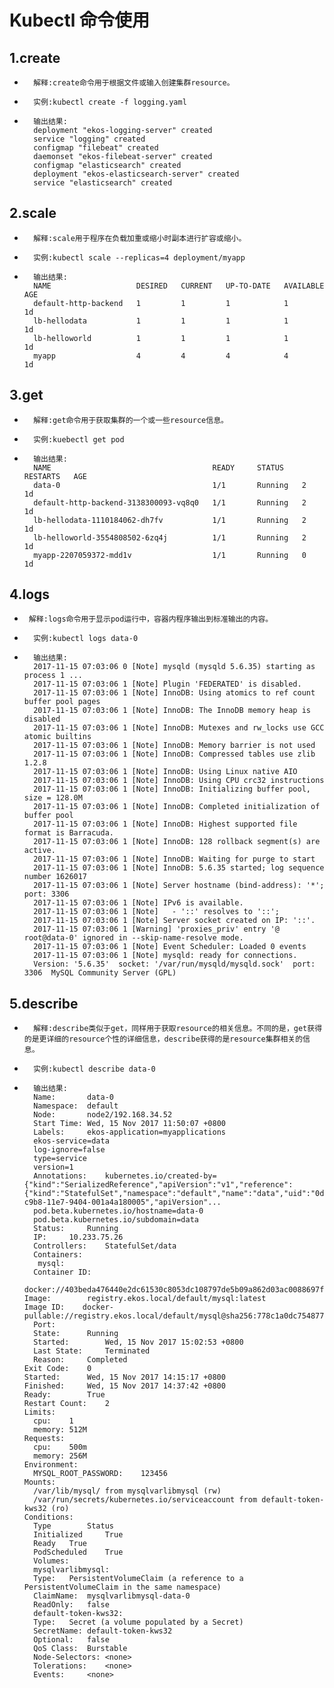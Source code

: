 Kubectl 命令使用
===========

1.create
-----------
+	    解释:create命令用于根据文件或输入创建集群resource。
+	    实例:kubectl create -f logging.yaml	    
+	    输出结果:
	    deployment "ekos-logging-server" created
 	    service "logging" created
 	    configmap "filebeat" created
 	    daemonset "ekos-filebeat-server" created
 	    configmap "elasticsearch" created
 	    deployment "ekos-elasticsearch-server" created
 	    service "elasticsearch" created

      
2.scale
---------  
+	    解释:scale用于程序在负载加重或缩小时副本进行扩容或缩小。
+	    实例:kubectl scale --replicas=4 deployment/myapp
+	    输出结果:
	    NAME                   DESIRED   CURRENT   UP-TO-DATE   AVAILABLE   AGE
		default-http-backend   1         1         1            1           1d
		lb-hellodata           1         1         1            1           1d
		lb-helloworld          1         1         1            1           1d
 	    myapp                  4         4         4            4           1d
3.get
----------- 
+	    解释:get命令用于获取集群的一个或一些resource信息。
+	    实例:kuebectl get pod
+	    输出结果:
 	    NAME                                    READY     STATUS    RESTARTS   AGE
 	    data-0                                  1/1       Running   2          1d
 	    default-http-backend-3138300093-vq8q0   1/1       Running   2          1d
 	    lb-hellodata-1110184062-dh7fv           1/1       Running   2          1d
 	    lb-helloworld-3554808502-6zq4j          1/1       Running   2          1d
 	    myapp-2207059372-mdd1v                  1/1       Running   0          1d

4.logs
----------
+	   解释:logs命令用于显示pod运行中，容器内程序输出到标准输出的内容。
+	    实例:kubectl logs data-0
+	    输出结果:
	    2017-11-15 07:03:06 0 [Note] mysqld (mysqld 5.6.35) starting as process 1 ...
        2017-11-15 07:03:06 1 [Note] Plugin 'FEDERATED' is disabled.
        2017-11-15 07:03:06 1 [Note] InnoDB: Using atomics to ref count buffer pool pages
        2017-11-15 07:03:06 1 [Note] InnoDB: The InnoDB memory heap is disabled
        2017-11-15 07:03:06 1 [Note] InnoDB: Mutexes and rw_locks use GCC atomic builtins
        2017-11-15 07:03:06 1 [Note] InnoDB: Memory barrier is not used
        2017-11-15 07:03:06 1 [Note] InnoDB: Compressed tables use zlib 1.2.8
        2017-11-15 07:03:06 1 [Note] InnoDB: Using Linux native AIO
        2017-11-15 07:03:06 1 [Note] InnoDB: Using CPU crc32 instructions
        2017-11-15 07:03:06 1 [Note] InnoDB: Initializing buffer pool, size = 128.0M
        2017-11-15 07:03:06 1 [Note] InnoDB: Completed initialization of buffer pool
        2017-11-15 07:03:06 1 [Note] InnoDB: Highest supported file format is Barracuda.
        2017-11-15 07:03:06 1 [Note] InnoDB: 128 rollback segment(s) are active.
        2017-11-15 07:03:06 1 [Note] InnoDB: Waiting for purge to start
        2017-11-15 07:03:06 1 [Note] InnoDB: 5.6.35 started; log sequence number 1626017
        2017-11-15 07:03:06 1 [Note] Server hostname (bind-address): '*'; port: 3306
        2017-11-15 07:03:06 1 [Note] IPv6 is available.
        2017-11-15 07:03:06 1 [Note]   - '::' resolves to '::';
        2017-11-15 07:03:06 1 [Note] Server socket created on IP: '::'.
        2017-11-15 07:03:06 1 [Warning] 'proxies_priv' entry '@ root@data-0' ignored in --skip-name-resolve mode.
        2017-11-15 07:03:06 1 [Note] Event Scheduler: Loaded 0 events
        2017-11-15 07:03:06 1 [Note] mysqld: ready for connections.
        Version: '5.6.35'  socket: '/var/run/mysqld/mysqld.sock'  port: 3306  MySQL Community Server (GPL)

5.describe
-------
+	    解释:describe类似于get，同样用于获取resource的相关信息。不同的是，get获得的是更详细的resource个性的详细信息，describe获得的是resource集群相关的信息。
+	    实例:kubectl describe data-0
+	    输出结果:
	    Name:		data-0
        Namespace:	default
        Node:		node2/192.168.34.52
        Start Time:	Wed, 15 Nov 2017 11:50:07 +0800
        Labels:		ekos-application=myapplications
        ekos-service=data
        log-ignore=false
        type=service
        version=1
        Annotations:	kubernetes.io/created-by={"kind":"SerializedReference","apiVersion":"v1","reference":{"kind":"StatefulSet","namespace":"default","name":"data","uid":"0da7c608-c9b8-11e7-9404-001a4a180005","apiVersion"...
		pod.beta.kubernetes.io/hostname=data-0
		pod.beta.kubernetes.io/subdomain=data
        Status:		Running
        IP:		10.233.75.26
        Controllers:	StatefulSet/data
        Containers:    
  	     mysql:
        Container ID:	   
        docker://403beda476440e2dc61530c8053dc108797de5b09a862d03ac0088697f52776b
      Image:		registry.ekos.local/default/mysql:latest
      Image ID:    docker-pullable://registry.ekos.local/default/mysql@sha256:778c1a0dc7548777de660def3aa129cf24a7488f16a7de2602592d9982910a91
        Port:		
        State:		Running
        Started:		Wed, 15 Nov 2017 15:02:53 +0800
        Last State:		Terminated
        Reason:		Completed
      Exit Code:	0
      Started:		Wed, 15 Nov 2017 14:15:17 +0800
      Finished:		Wed, 15 Nov 2017 14:37:42 +0800
      Ready:		True
      Restart Count:	2
      Limits:
        cpu:	1
        memory:	512M
      Requests:
        cpu:	500m
        memory:	256M
      Environment:
        MYSQL_ROOT_PASSWORD:	123456
      Mounts:
        /var/lib/mysql/ from mysqlvarlibmysql (rw)
        /var/run/secrets/kubernetes.io/serviceaccount from default-token-kws32 (ro)
      Conditions:
        Type		Status
        Initialized 	True 
        Ready 	True 
        PodScheduled 	True 
        Volumes:
        mysqlvarlibmysql:
        Type:	PersistentVolumeClaim (a reference to a PersistentVolumeClaim in the same namespace)
        ClaimName:	mysqlvarlibmysql-data-0
        ReadOnly:	false
        default-token-kws32:
        Type:	Secret (a volume populated by a Secret)
        SecretName:	default-token-kws32
        Optional:	false
        QoS Class:	Burstable
        Node-Selectors:	<none>
        Tolerations:	<none>
        Events:		<none>
